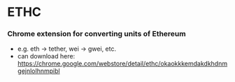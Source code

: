 # ETHC

### Chrome extension for converting units of Ethereum
* e.g. eth -> tether, wei -> gwei, etc.
* can download here: https://chrome.google.com/webstore/detail/ethc/okaokkkemdakdkhdnmgejnlolhnmpibl